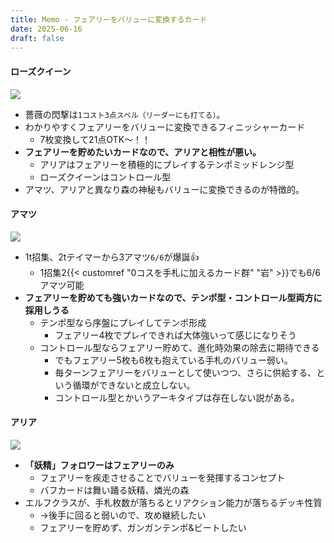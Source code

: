 ```yaml
---
title: Memo - フェアリーをバリューに変換するカード
date: 2025-06-16
draft: false
---
```

#### ローズクイーン
![](2025-06-16-21.00.31.png)
- 薔薇の閃撃は`1コスト3点スペル（リーダーにも打てる）`。
- わかりやすくフェアリーをバリューに変換できるフィニッシャーカード
	- 7枚変換して21点OTK〜！！
- **フェアリーを貯めたいカードなので、アリアと相性が悪い。**
	- アリアはフェアリーを積極的にプレイするテンポミッドレンジ型
	- ローズクイーンはコントロール型
- アマツ、アリアと異なり森の神秘もバリューに変換できるのが特徴的。
#### アマツ
![](2025-06-16-21.05.33.png)
- 1t招集、2tテイマーから3アマツ`6/6`が爆誕👍
	- 1招集2{{< customref "0コスを手札に加えるカード群" "岩" >}}でも6/6アマツ可能
- **フェアリーを貯めても強いカードなので、テンポ型・コントロール型両方に採用しうる**
	- テンポ型なら序盤にプレイしてテンポ形成
		- フェアリー4枚でプレイできれば大体強いって感じになりそう
	- コントロール型ならフェアリー貯めて、進化時効果の除去に期待できる
		- でもフェアリー5枚も6枚も抱えている手札のバリュー弱い。
		- 毎ターンフェアリーをバリューとして使いつつ、さらに供給する、という循環ができないと成立しない。
		- コントロール型とかいうアーキタイプは存在しない説がある。
#### アリア
![](2025-06-12-19.30.58.png)
- **「妖精」フォロワーはフェアリーのみ**
	- フェアリーを疾走させることでバリューを発揮するコンセプト
	- バフカードは舞い踊る妖精、燐光の森
- エルフクラスが、手札枚数が落ちるとリアクション能力が落ちるデッキ性質
	- →後手に回ると弱いので、攻め継続したい
	- フェアリーを貯めず、ガンガンテンポ&ビートしたい